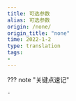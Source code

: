 ```yaml
---
title: 可选参数
alias: 可选参数
origin: /none/
origin_title: "none"
time: 2022-1-2
type: translation
tags:
- 
---
```


??? note "关键点速记"
	
	- 